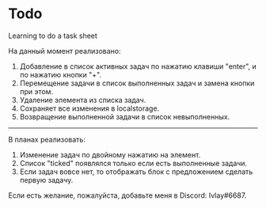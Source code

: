 # Todo
Learning to do a task sheet

На данный момент реализовано: 
1. Добавление в список активных задач по нажатию клавиши "enter", и по нажатию кнопки "+".
2. Перемещение задачи в список выполненных задач и замена кнопки при этом.
3. Удаление элемента из списка задач.
4. Сохраняeт все изменения в localstorage.
5. Возвращение выполненной задачи в список невыполненных.
--------------------------------------------------------

В планах реализовать: 
1. Изменение задач по двойному нажатию на элемент.
2. Список "ticked" появлялся только если есть выполненные задачи.
3. Если задач вовсе нет, то отображать блок с предложением сделать первую задачу.

Если есть желание, пожалуйста, добавьте меня в Discord: Ivlay#6687.


